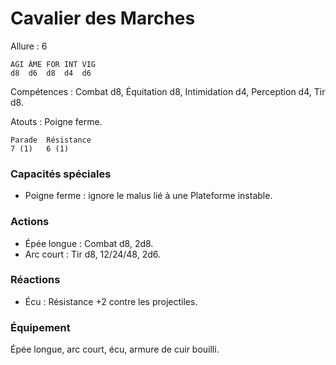# Cavalier des Marches

Allure : 6

	AGI	ÂME	FOR	INT	VIG
	d8	d6	d8	d4	d6

Compétences : Combat d8, Équitation d8, Intimidation d4, Perception d4, Tir d8.

Atouts : Poigne ferme.

	Parade	Résistance
	7 (1)	6 (1)

### Capacités spéciales
- Poigne ferme : ignore le malus lié à une Plateforme instable.

### Actions
- Épée longue : Combat d8, 2d8.
- Arc court : Tir d8, 12/24/48, 2d6.

### Réactions
- Écu : Résistance +2 contre les projectiles.

### Équipement
Épée longue, arc court, écu, armure de cuir bouilli.
